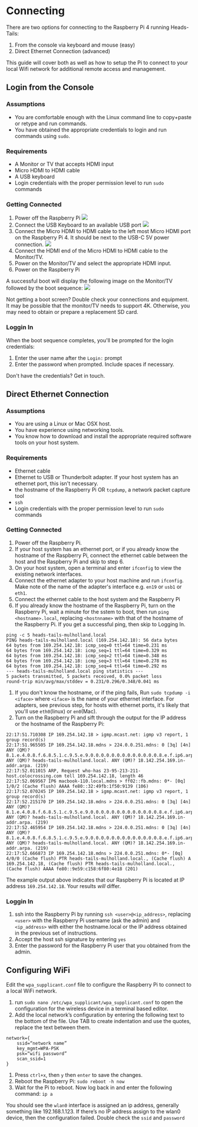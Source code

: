 # Connecting

There are two options for connecting to the Raspberry Pi 4 running Heads-Tails:

1. From the console via keyboard and mouse (easy)
1. Direct Ethernet Connection (advanced)

This guide will cover both as well as how to setup the Pi to connect to your local Wifi network for additional remote access and management.

## Login from the Console

### Assumptions

* You are comfortable enough with the Linux command line to copy+paste or retype and run commands.
* You have obtained the appropriate credentials to login and run commands using `sudo`.

### Requirements

* A Monitor or TV that accepts HDMI input
* Micro HDMI to HDMI cable
* A USB keyboard
* Login credentials with the proper permission level to run `sudo` commands

### Getting Connected

1. Power off the Raspberry Pi
![](images/keyboard.jpg)
1. Connect the USB Keyboard to an available USB port
![](images/microHDMI.jpg)
1. Connect the Micro HDMI to HDMI cable to the left most Micro HDMI port on the Raspberry Pi 4. It should be next to the USB-C 5V power connection.
![](images/monitorHDMI.jpg)
1. Connect the HDMI end of the Micro HDMI to HDMI cable to the Monitor/TV.
1. Power on the Monitor/TV and select the appropriate HDMI input.
1. Power on the Raspberry Pi

A successful boot will display the following image on the Monitor/TV followed by the boot sequence:
![](images/raspberry-pi-boot-rainbow.png)

Not getting a boot screen? Double check your connections and equipment. It may be possible that the monitor/TV needs to support 4K. Otherwise, you may need to obtain or prepare a replacement SD card.

### Loggin In

When the boot sequence completes, you'll be prompted for the login credentials:

1. Enter the user name after the `Login:` prompt
1. Enter the password when prompted. Include spaces if necessary.

Don't have the credentials? Get in touch.

## Direct Ethernet Connection

### Assumptions

* You are using a Linux or Mac OSX host.
* You have experience using networking tools.
* You know how to download and install the appropriate required software tools on your host system.

### Requirements

* Ethernet cable
* Ethernet to USB or Thunderbolt adapter. If your host system has an ethernet port, this isn't necessary.
* the hostname of the Raspberry Pi OR `tcpdump`, a network packet capture tool
* `ssh`
* Login credentials with the proper permission level to run `sudo` commands

### Getting Connected

1. Power off the Raspberry Pi.
1. If your host system has an ethernet port, or if you already know the hostname of the Raspberry Pi, connect the ethernet cable between the host and the Raspberry Pi and skip to step 6.
1. On your host system, open a terminal and enter `ifconfig` to view the existing network interfaces.
1. Connect the ethernet adapter to your host machine and run `ifconfig`. Make note of the name of the adapter's interface e.g. `en19` or `usb1` or `eth1`.
1. Connect the ethernet cable to the host system and the Raspberry Pi
1. If you already know the hostname of the Raspberry Pi, turn on the Raspberry Pi, wait a minute for the sstem to boot, then run `ping <hostname>.local`, replacing `<hostnname>` with that of the hostname of the Raspberry Pi. If you get a successful ping, then skip to Logging In. 

```
ping -c 5 heads-tails-mulholland.local
PING heads-tails-mulholland.local (169.254.142.18): 56 data bytes
64 bytes from 169.254.142.18: icmp_seq=0 ttl=64 time=0.231 ms
64 bytes from 169.254.142.18: icmp_seq=1 ttl=64 time=0.329 ms
64 bytes from 169.254.142.18: icmp_seq=2 ttl=64 time=0.348 ms
64 bytes from 169.254.142.18: icmp_seq=3 ttl=64 time=0.278 ms
64 bytes from 169.254.142.18: icmp_seq=4 ttl=64 time=0.292 ms
--- heads-tails-mulholland.local ping statistics ---
5 packets transmitted, 5 packets received, 0.0% packet loss
round-trip min/avg/max/stddev = 0.231/0.296/0.348/0.041 ms
```

1. If you don't know the hostname, or if the ping fails, Run `sudo tcpdump -i <iface>` where `<iface>` is the name of your ethernet interface. For adapters, see previous step, for hosts with ethernet ports, it's likely that you'll use `eth0`(linux) or `en0`(Mac).
1. Turn on the Raspberry Pi and sift through the output for the IP address or the hostname of the Raspberry Pi:

```
22:17:51.710308 IP 169.254.142.18 > igmp.mcast.net: igmp v3 report, 1 group record(s)
22:17:51.965505 IP 169.254.142.18.mdns > 224.0.0.251.mdns: 0 [3q] [4n] ANY (QM)? 8.1.e.4.0.8.f.6.8.5.1.c.9.5.e.9.0.0.0.0.0.0.0.0.0.0.0.0.0.8.e.f.ip6.arpa. ANY (QM)? heads-tails-mulholland.local. ANY (QM)? 18.142.254.169.in-addr.arpa. (219)
22:17:52.011015 ARP, Request who-has 23-95-213-211-host.colocrossing.com tell 169.254.142.18, length 46
22:17:52.069567 IP6 macbook-110.local.mdns > ff02::fb.mdns: 0*- [0q] 1/0/2 (Cache flush) AAAA fe80::32:49fb:1f50:9139 (106)
22:17:52.070245 IP 169.254.142.18 > igmp.mcast.net: igmp v3 report, 1 group record(s)
22:17:52.215170 IP 169.254.142.18.mdns > 224.0.0.251.mdns: 0 [3q] [4n] ANY (QM)? 8.1.e.4.0.8.f.6.8.5.1.c.9.5.e.9.0.0.0.0.0.0.0.0.0.0.0.0.0.8.e.f.ip6.arpa. ANY (QM)? heads-tails-mulholland.local. ANY (QM)? 18.142.254.169.in-addr.arpa. (219)
22:17:52.465954 IP 169.254.142.18.mdns > 224.0.0.251.mdns: 0 [3q] [4n] ANY (QM)? 8.1.e.4.0.8.f.6.8.5.1.c.9.5.e.9.0.0.0.0.0.0.0.0.0.0.0.0.0.8.e.f.ip6.arpa. ANY (QM)? heads-tails-mulholland.local. ANY (QM)? 18.142.254.169.in-addr.arpa. (219)
22:17:52.666873 IP 169.254.142.18.mdns > 224.0.0.251.mdns: 0*- [0q] 4/0/0 (Cache flush) PTR heads-tails-mulholland.local., (Cache flush) A 169.254.142.18, (Cache flush) PTR heads-tails-mulholland.local., (Cache flush) AAAA fe80::9e59:c158:6f80:4e18 (201)
```
The example output above indicates that our Raspberry Pi is located at IP address `169.254.142.18`. Your results *will* differ.

### Loggin In

1. ssh into the Raspberry Pi by running `ssh <user>@<ip_address>`, replacing `<user>` with the Raspberry Pi username (ask the admin) and `<ip_address>` with either the hostname.local or the IP address obtained in the previous set of instructions.
1. Accept the host ssh signature by entering `yes`
1. Enter the password for the Raspberry Pi user that you obtained from the admin.

## Configuring WiFi

Edit the `wpa_supplicant.conf` file to configure the Raspberry Pi to connect to a local WiFi network.

1. run `sudo nano /etc/wpa_supplicant/wpa_supplicant.conf` to open the configuration for the wireless device in a terminal based editor.
1. Add the local network’s configuration by entering the following text to the bottom of the file. Use TAB to create indentation and use the quotes, replace the text between them.

```
network={
	ssid=“network name”
	key_mgmt=WPA-PSK
	psk=“wifi password”
	scan_ssid=1
}
```

1. Press `ctrl+x`, then `y` then `enter` to save the changes.
1. Reboot the Raspberry Pi: `sudo reboot -h now`
1. Wait for the Pi to reboot. Now log back in and enter the following command: `ip a`

You should see the `wlan0` interface is assigned an ip address, generally something like 192.168.1.123. If there’s no IP address assign to the wlan0 device, then the configuration failed. Double check the `ssid` and `password`
